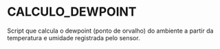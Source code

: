 # CALCULO_DEWPOINT

Script que calcula o dewpoint (ponto de orvalho) do ambiente a partir da temperatura e umidade registrada pelo sensor. 

